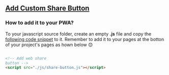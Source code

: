 ## [Add Custom Share Button]()

### How to add it to your PWA?

To your javascript source folder, create an empty **.js** file and copy the [following code snippet](https://github.com/mayeedwin/pwafire/blob/master/bundle/install-button/src/share-button.js) to it. 
Remember to add it to your pages at the botton of your project's pages as hown below 😊 

```html

<!-- Add web share
button -->
<script src="./js/share-button.js"></script>

```

